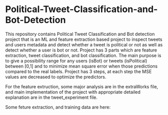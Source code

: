 # Political-Tweet-Classification-and-Bot-Detection
This repository contains Political Tweet Classification and Bot detection project that is an ML and feature extraction based project to inspect tweets and users metadata and detect whether a tweet is political or not as well as detect whether a user is bot or not. Project has 3 parts which are feature extraction, tweet classification, and bot classification. The main purpose is to give a possibility range for any users (isBot) or tweets (isPolitical) between [0,1] and to minimize mean square error when those predictions compared to the real labels. Project has 3 steps, at each step the MSE values are decreased to optimize the predictors.

For the feature extruction, some major analysis are in the extraWorks file, and main implementation of the project with appropriate detailed explanation are in the tweet_experiment file.

Some feture extraction, and training data are here:

